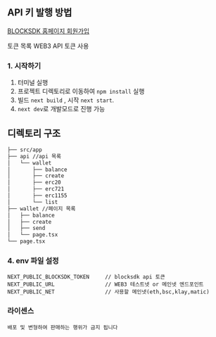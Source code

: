 ## API 키 발행 방법
[BLOCKSDK 홈페이지 회원가입](https://blocksdk.com/register)

토큰 목록 WEB3 API 토큰 사용

### 1. 시작하기
1. 터미널 실행
2. 프로젝트 디렉토리로 이동하여 `npm install` 실행
3. 빌드 `next build` , 시작 `next start`.
4. `next dev`로 개발모드로 진행 가능

## 디렉토리 구조

```bash
├── src/app
├── api //api 목록
│   └── wallet
│       ├── balance
│       ├── create
│       ├── erc20
│       ├── erc721
│       ├── erc1155
│       └── list
├── wallet //페이지 목록
│   ├── balance
│   ├── create
│   ├── send
│   └── page.tsx
└── page.tsx
```

### 4. env 파일 설정
````
NEXT_PUBLIC_BLOCKSDK_TOKEN     // blocksdk api 토큰
NEXT_PUBLIC_URL                // WEB3 테스트넷 or 메인넷 엔드포인트
NEXT_PUBLIC_NET                // 사용할 메인넷(eth,bsc,klay,matic)                        

````

### 라이센스
````
배포 및 변형하여 판매하는 행위가 금지 됩니다
````